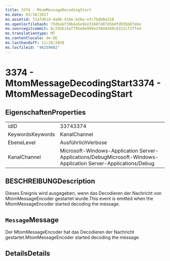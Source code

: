```yaml
---
title: 3374 - MtomMessageDecodingStart
ms.date: 03/30/2017
ms.assetid: 72afd61d-da6b-418e-b26a-efc7bdb0a218
ms.openlocfilehash: 73dbabf39b4a5e92e3168f407d5bdfd93bb87ebe
ms.sourcegitcommit: bc293b14af795e0e999e3304dd40c0222cf2ffe4
ms.translationtype: MT
ms.contentlocale: de-DE
ms.lasthandoff: 11/26/2020
ms.locfileid: "96259602"
---
```

# <a name="3374---mtommessagedecodingstart"></a><span data-ttu-id="9c9cf-102">3374 - MtomMessageDecodingStart</span><span class="sxs-lookup"><span data-stu-id="9c9cf-102">3374 - MtomMessageDecodingStart</span></span>

## <a name="properties"></a><span data-ttu-id="9c9cf-103">Eigenschaften</span><span class="sxs-lookup"><span data-stu-id="9c9cf-103">Properties</span></span>  
  
|||  
|-|-|  
|<span data-ttu-id="9c9cf-104">id</span><span class="sxs-lookup"><span data-stu-id="9c9cf-104">ID</span></span>|<span data-ttu-id="9c9cf-105">3374</span><span class="sxs-lookup"><span data-stu-id="9c9cf-105">3374</span></span>|  
|<span data-ttu-id="9c9cf-106">Keywords</span><span class="sxs-lookup"><span data-stu-id="9c9cf-106">Keywords</span></span>|<span data-ttu-id="9c9cf-107">Kanal</span><span class="sxs-lookup"><span data-stu-id="9c9cf-107">Channel</span></span>|  
|<span data-ttu-id="9c9cf-108">Ebene</span><span class="sxs-lookup"><span data-stu-id="9c9cf-108">Level</span></span>|<span data-ttu-id="9c9cf-109">Ausführlich</span><span class="sxs-lookup"><span data-stu-id="9c9cf-109">Verbose</span></span>|  
|<span data-ttu-id="9c9cf-110">Kanal</span><span class="sxs-lookup"><span data-stu-id="9c9cf-110">Channel</span></span>|<span data-ttu-id="9c9cf-111">Microsoft-Windows-Application Server-Applications/Debug</span><span class="sxs-lookup"><span data-stu-id="9c9cf-111">Microsoft-Windows-Application Server-Applications/Debug</span></span>|  
  
## <a name="description"></a><span data-ttu-id="9c9cf-112">BESCHREIBUNG</span><span class="sxs-lookup"><span data-stu-id="9c9cf-112">Description</span></span>  

 <span data-ttu-id="9c9cf-113">Dieses Ereignis wird ausgegeben, wenn das Decodieren der Nachricht von MtomMessageEncoder gestartet wurde.</span><span class="sxs-lookup"><span data-stu-id="9c9cf-113">This event is emitted when the MtomMessageEncoder started decoding the message.</span></span>  
  
## <a name="message"></a><span data-ttu-id="9c9cf-114">`Message`</span><span class="sxs-lookup"><span data-stu-id="9c9cf-114">Message</span></span>  

 <span data-ttu-id="9c9cf-115">Der MtomMessageEncoder hat das Decodieren der Nachricht gestartet.</span><span class="sxs-lookup"><span data-stu-id="9c9cf-115">MtomMessageEncoder started decoding  the message.</span></span>  
  
## <a name="details"></a><span data-ttu-id="9c9cf-116">Details</span><span class="sxs-lookup"><span data-stu-id="9c9cf-116">Details</span></span>
